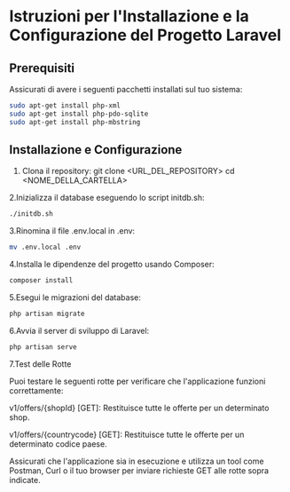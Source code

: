# Istruzioni per l'Installazione e la Configurazione del Progetto Laravel

## Prerequisiti

Assicurati di avere i seguenti pacchetti installati sul tuo sistema:

```sh
sudo apt-get install php-xml
sudo apt-get install php-pdo-sqlite
sudo apt-get install php-mbstring
```

## Installazione e Configurazione

1. Clona il repository:
git clone <URL_DEL_REPOSITORY>
cd <NOME_DELLA_CARTELLA>


2.Inizializza il database eseguendo lo script initdb.sh:

```sh
./initdb.sh
```

3.Rinomina il file .env.local in .env:

```sh
mv .env.local .env
```

4.Installa le dipendenze del progetto usando Composer:

```sh
composer install
```

5.Esegui le migrazioni del database:

```sh
php artisan migrate
```

6.Avvia il server di sviluppo di Laravel:

```sh
php artisan serve
```

7.Test delle Rotte

Puoi testare le seguenti rotte per verificare che l'applicazione funzioni correttamente:

v1/offers/{shopId} [GET]: Restituisce tutte le offerte per un determinato shop.

v1/offers/{countrycode} [GET]: Restituisce tutte le offerte per un determinato codice paese.

Assicurati che l'applicazione sia in esecuzione e utilizza un tool come Postman, Curl o il tuo browser per inviare richieste GET alle rotte sopra indicate.
